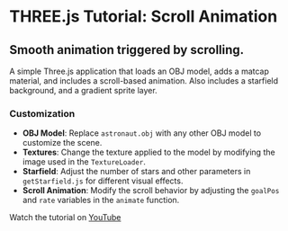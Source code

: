 # THREE.js Tutorial: Scroll Animation

## Smooth animation triggered by scrolling.

A simple Three.js application that loads an OBJ model, adds a matcap material, and includes a scroll-based animation. Also includes a starfield background, and a gradient sprite layer.

### Customization

- **OBJ Model**: Replace `astronaut.obj` with any other OBJ model to customize the scene.
- **Textures**: Change the texture applied to the model by modifying the image used in the `TextureLoader`.
- **Starfield**: Adjust the number of stars and other parameters in `getStarfield.js` for different visual effects.
- **Scroll Animation**: Modify the scroll behavior by adjusting the `goalPos` and `rate` variables in the `animate` function.


Watch the tutorial on [YouTube]()
